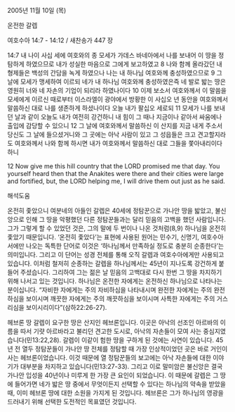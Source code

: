 2005년 11월 10일 (목)

온전한 갈렙



여호수아 14:7 - 14:12 / 새찬송가 447 장


14:7 내 나이 사십 세에 여호와의 종 모세가 가데스 바네아에서 나를 보내어 이 땅을 정탐하게 하였으므로 내가 성실한 마음으로 그에게 보고하였고 8 나와 함께 올라갔던 내 형제들은 백성의 간담을 녹게 하였으나 나는 내 하나님 여호와께 충성하였으므로 9 그 날에 모세가 맹세하여 이르되 네가 내 하나님 여호와께 충성하였은즉 네 발로 밟는 땅은 영원히 너와 네 자손의 기업이 되리라 하였나이다 10 이제 보소서 여호와께서 이 말씀을 모세에게 이르신 때로부터 이스라엘이 광야에서 방황한 이 사십오 년 동안을 여호와께서 말씀하신 대로 나를 생존하게 하셨나이다 오늘 내가 팔십오 세로되 11 모세가 나를 보내던 날과 같이 오늘도 내가 여전히 강건하니 내 힘이 그 때나 지금이나 같아서 싸움에나 출입에 감당할 수 있으니 12 그 날에 여호와께서 말씀하신 이 산지를 지금 내게 주소서 당신도 그 날에 들으셨거니와 그 곳에는 아낙 사람이 있고 그 성읍들은 크고 견고할지라도 여호와께서 나와 함께 하시면 내가 여호와께서 말씀하신 대로 그들을 쫓아내리이다 하니 

12 Now give me this hill country that the LORD promised me that day. You yourself heard then that the Anakites were there and their cities were large and fortified, but, the LORD helping me, I will drive them out just as he said.

해석도움





온전히 좇았으니 
여분네의 아들인 갈렙은 40세에 정탐꾼으로 가나안 땅을 밟았고, 불신앙으로 인해 그 땅을 악평했던 다른 정탐꾼들과는 달리 믿음의 고백을 했던 사람입니다. 그가 그렇게 할 수 있었던 것은, 그의 말에 두 번이나 나온 것처럼(8,9) 하나님을 온전히 좇았기 때문입니다. ‘온전히 좇았다’는 표현에 사용된 원어는 민수기, 신명기, 여호수아서에만 나오는 독특한 단어로 이것은 ‘하나님께서 만족하실 정도로 충분히 순종한다’는 의미입니다. 그리고 이 단어는 성경 전체를 통해 오직 갈렙과 여호수아에게만 사용되고 있습니다. 이처럼 철저히 순종하는 갈렙을 하나님께서는 45년이 지나도록 강건하게 붙들어 주셨습니다. 그리하여 그는 젊은 날 믿음의 고백대로 다시 한번 그 땅을 차지하기 위해 나서고 있는 것입니다. 하나님은 온전한 자에게는 온전하신 하나님으로 나타나는 분이십니다. “자비한 자에게는 주의 자비하심을 나타내시며 완전한 자에게는 주의 완전하심을 보이시며 깨끗한 자에게는 주의 깨끗하심을 보이시며 사특한 자에게는 주의 거스리심을 보이시리이다”(삼하22:26-27). 

헤브론 땅 
갈렙이 요구한 땅은 산지인 헤브론입니다. 이곳은 아낙의 선조인 아르바의 이름을 따서 기럇 아르바라고 불리던 견고한 도시로, 아낙의 자손들이 모여 사는 중심지였습니다(민13:22,28). 갈렙이 이같이 험한 땅을 구하게 된 것에는 사연이 있습니다. 45년 전 열두 정탐꾼들이 가나안 땅 전체를 정탐할 때 가장 인상적이었던 곳은 바로 거인이 사는 헤브론이었습니다. 이것 때문에 열 정탐꾼들의 보고에는 아낙 자손들에 대한 이야기가 대부분을 차지하고 있습니다(민13:27-33). 그리고 이로 말미암은 불신앙은 결국 가나안 입성을 40년이나 미루게 한 가장 큰 요인이 되었습니다. 이 때문에 갈렙은 그 땅에 들어가면 네가 밟은 땅 중에서 무엇이든지 선택할 수 있다는 하나님의 약속을 받았을 때, 이미 헤브론 땅에 대한 소원을 가지게 된 것입니다. 헤브론은 그가 하나님의 영광을 드러내기 위해 선택한 도전적인 목표였던 것입니다.